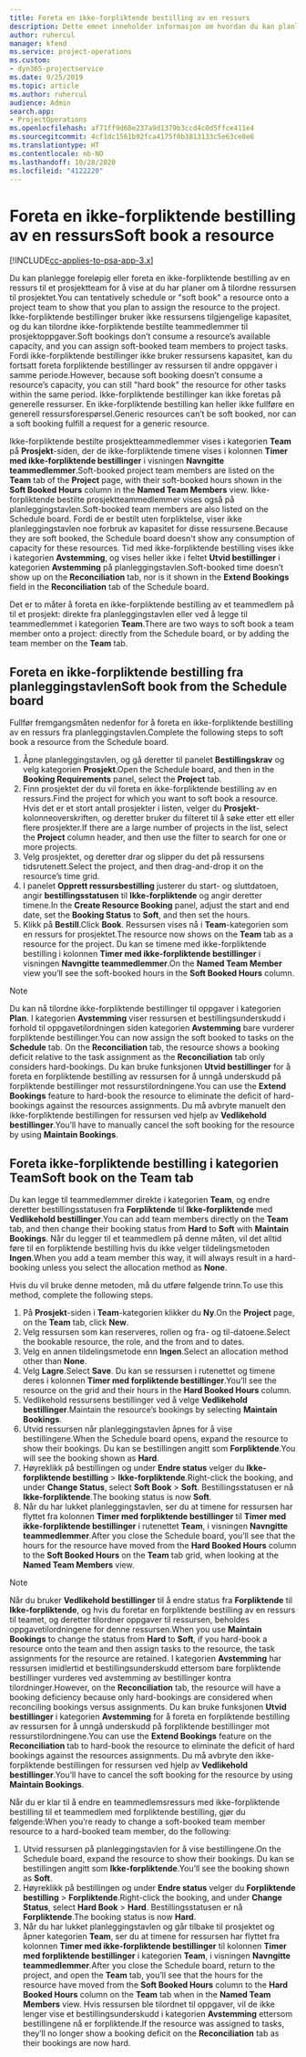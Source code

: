 ```yaml
---
title: Foreta en ikke-forpliktende bestilling av en ressurs
description: Dette emnet inneholder informasjon om hvordan du kan planlegge løst eller foreta en uforpliktende bestilling av prosjektteammedlemmer.
author: ruhercul
manager: kfend
ms.service: project-operations
ms.custom:
- dyn365-projectservice
ms.date: 9/25/2019
ms.topic: article
ms.author: ruhercul
audience: Admin
search.app:
- ProjectOperations
ms.openlocfilehash: af71ff9d60e237a9d1379b3ccd4c0d5ffce411e4
ms.sourcegitcommit: 4cf1dc1561b92fca4175f0b3813133c5e63ce8e6
ms.translationtype: HT
ms.contentlocale: nb-NO
ms.lasthandoff: 10/28/2020
ms.locfileid: "4122220"
---
```

# <a name="soft-book-a-resource"></a><span data-ttu-id="988c3-103">Foreta en ikke-forpliktende bestilling av en ressurs</span><span class="sxs-lookup"><span data-stu-id="988c3-103">Soft book a resource</span></span>

[!INCLUDE[cc-applies-to-psa-app-3.x](../includes/cc-applies-to-psa-app-3x.md)]

<span data-ttu-id="988c3-104">Du kan planlegge foreløpig eller foreta en ikke-forpliktende bestilling av en ressurs til et prosjektteam for å vise at du har planer om å tilordne ressursen til prosjektet.</span><span class="sxs-lookup"><span data-stu-id="988c3-104">You can tentatively schedule or "soft book" a resource onto a project team to show that you plan to assign the resource to the project.</span></span> <span data-ttu-id="988c3-105">Ikke-forpliktende bestillinger bruker ikke ressursens tilgjengelige kapasitet, og du kan tilordne ikke-forpliktende bestilte teammedlemmer til prosjektoppgaver.</span><span class="sxs-lookup"><span data-stu-id="988c3-105">Soft bookings don’t consume a resource’s available capacity, and you can assign soft-booked team members to project tasks.</span></span> <span data-ttu-id="988c3-106">Fordi ikke-forpliktende bestillinger ikke bruker ressursens kapasitet, kan du fortsatt foreta forpliktende bestillinger av ressursen til andre oppgaver i samme periode.</span><span class="sxs-lookup"><span data-stu-id="988c3-106">However, because soft booking doesn’t consume a resource’s capacity, you can still "hard book" the resource for other tasks within the same period.</span></span> <span data-ttu-id="988c3-107">Ikke-forpliktende bestillinger kan ikke foretas på generelle ressurser. En ikke-forpliktende bestilling kan heller ikke fullføre en generell ressursforespørsel.</span><span class="sxs-lookup"><span data-stu-id="988c3-107">Generic resources can’t be soft booked, nor can a soft booking fulfill a request for a generic resource.</span></span>

<span data-ttu-id="988c3-108">Ikke-forpliktende bestilte prosjektteammedlemmer vises i kategorien **Team** på **Prosjekt**-siden, der de ikke-forpliktende timene vises i kolonnen **Timer med ikke-forpliktende bestillinger** i visningen **Navngitte teammedlemmer**.</span><span class="sxs-lookup"><span data-stu-id="988c3-108">Soft-booked project team members are listed on the **Team** tab of the **Project** page, with their soft-booked hours shown in the **Soft Booked Hours** column in the **Named Team Members** view.</span></span> <span data-ttu-id="988c3-109">Ikke-forpliktende bestilte prosjektteammedlemmer vises også på planleggingstavlen.</span><span class="sxs-lookup"><span data-stu-id="988c3-109">Soft-booked team members are also listed on the Schedule board.</span></span> <span data-ttu-id="988c3-110">Fordi de er bestilt uten forpliktelse, viser ikke planleggingstavlen noe forbruk av kapasitet for disse ressursene.</span><span class="sxs-lookup"><span data-stu-id="988c3-110">Because they are soft booked, the Schedule board doesn't show any consumption of capacity for these resources.</span></span> <span data-ttu-id="988c3-111">Tid med ikke-forpliktende bestilling vises ikke i kategorien **Avstemming**, og vises heller ikke i feltet **Utvid bestillinger** i kategorien **Avstemming** på planleggingstavlen.</span><span class="sxs-lookup"><span data-stu-id="988c3-111">Soft-booked time doesn’t show up on the **Reconciliation** tab, nor is it shown in the **Extend Bookings** field in the **Reconciliation** tab of the Schedule board.</span></span> 

<span data-ttu-id="988c3-112">Det er to måter å foreta en ikke-forpliktende bestilling av et teammedlem på til et prosjekt: direkte fra planleggingstavlen eller ved å legge til teammedlemmet i kategorien **Team**.</span><span class="sxs-lookup"><span data-stu-id="988c3-112">There are two ways to soft book a team member onto a project: directly from the Schedule board, or by adding the team member on the **Team** tab.</span></span> 

## <a name="soft-book-from-the-schedule-board"></a><span data-ttu-id="988c3-113">Foreta en ikke-forpliktende bestilling fra planleggingstavlen</span><span class="sxs-lookup"><span data-stu-id="988c3-113">Soft book from the Schedule board</span></span>
<span data-ttu-id="988c3-114">Fullfør fremgangsmåten nedenfor for å foreta en ikke-forpliktende bestilling av en ressurs fra planleggingstavlen.</span><span class="sxs-lookup"><span data-stu-id="988c3-114">Complete the following steps to soft book a resource from the Schedule board.</span></span> 

1. <span data-ttu-id="988c3-115">Åpne planleggingstavlen, og gå deretter til panelet **Bestillingskrav** og velg kategorien **Prosjekt**.</span><span class="sxs-lookup"><span data-stu-id="988c3-115">Open the Schedule board, and then in the **Booking Requirements** panel, select the **Project** tab.</span></span>
2. <span data-ttu-id="988c3-116">Finn prosjektet der du vil foreta en ikke-forpliktende bestilling av en ressurs.</span><span class="sxs-lookup"><span data-stu-id="988c3-116">Find the project for which you want to soft book a resource.</span></span> <span data-ttu-id="988c3-117">Hvis det er et stort antall prosjekter i listen, velger du **Prosjekt**-kolonneoverskriften, og deretter bruker du filteret til å søke etter ett eller flere prosjekter.</span><span class="sxs-lookup"><span data-stu-id="988c3-117">If there are a large number of projects in the list, select the **Project** column header, and then use the filter to search for one or more projects.</span></span>
3. <span data-ttu-id="988c3-118">Velg prosjektet, og deretter drar og slipper du det på ressursens tidsrutenett.</span><span class="sxs-lookup"><span data-stu-id="988c3-118">Select the project, and then drag-and-drop it on the resource’s time grid.</span></span>
5. <span data-ttu-id="988c3-119">I panelet **Opprett ressursbestilling** justerer du start- og sluttdatoen, angir **bestillingsstatusen** til **Ikke-forpliktende** og angir deretter timene.</span><span class="sxs-lookup"><span data-stu-id="988c3-119">In the **Create Resource Booking** panel, adjust the start and end date, set the **Booking Status** to **Soft**, and then set the hours.</span></span> 
6. <span data-ttu-id="988c3-120">Klikk på **Bestill**.</span><span class="sxs-lookup"><span data-stu-id="988c3-120">Click **Book**.</span></span> <span data-ttu-id="988c3-121">Ressursen vises nå i **Team**-kategorien som en ressurs for prosjektet.</span><span class="sxs-lookup"><span data-stu-id="988c3-121">The resource now shows on the **Team** tab as a resource for the project.</span></span> <span data-ttu-id="988c3-122">Du kan se timene med ikke-forpliktende bestilling i kolonnen **Timer med ikke-forpliktende bestillinger** i visningen **Navngitte teammedlemmer**.</span><span class="sxs-lookup"><span data-stu-id="988c3-122">On the **Named Team Member** view you’ll see the soft-booked hours in the **Soft Booked Hours** column.</span></span>

> [!NOTE]
> <span data-ttu-id="988c3-123">Du kan nå tilordne ikke-forpliktende bestillinger til oppgaver i kategorien **Plan**. I kategorien **Avstemming** viser ressursen et bestillingsunderskudd i forhold til oppgavetilordningen siden kategorien **Avstemming** bare vurderer forpliktende bestillinger.</span><span class="sxs-lookup"><span data-stu-id="988c3-123">You can now assign the soft booked to tasks on the **Schedule** tab. On the **Reconciliation** tab, the resource shows a booking deficit relative to the task assignment as the **Reconciliation** tab only considers hard-bookings.</span></span> <span data-ttu-id="988c3-124">Du kan bruke funksjonen **Utvid bestillinger** for å foreta en forpliktende bestilling av ressursen for å unngå underskudd på forpliktende bestillinger mot ressurstilordningene.</span><span class="sxs-lookup"><span data-stu-id="988c3-124">You can use the **Extend Bookings** feature to hard-book the resource to eliminate the deficit of hard-bookings against the resources assignments.</span></span> <span data-ttu-id="988c3-125">Du må avbryte manuelt den ikke-forpliktende bestillingen for ressursen ved hjelp av **Vedlikehold bestillinger**.</span><span class="sxs-lookup"><span data-stu-id="988c3-125">You’ll have to manually cancel the soft booking for the resource by using **Maintain Bookings**.</span></span>

## <a name="soft-book-on-the-team-tab"></a><span data-ttu-id="988c3-126">Foreta ikke-forpliktende bestilling i kategorien Team</span><span class="sxs-lookup"><span data-stu-id="988c3-126">Soft book on the Team tab</span></span>

<span data-ttu-id="988c3-127">Du kan legge til teammedlemmer direkte i kategorien **Team**, og endre deretter bestillingsstatusen fra **Forpliktende** til **Ikke-forpliktende** med **Vedlikehold bestillinger**.</span><span class="sxs-lookup"><span data-stu-id="988c3-127">You can add team members directly on the **Team** tab, and then change their booking status from **Hard** to **Soft** with **Maintain Bookings**.</span></span> <span data-ttu-id="988c3-128">Når du legger til et teammedlem på denne måten, vil det alltid føre til en forpliktende bestilling hvis du ikke velger tildelingsmetoden **Ingen**.</span><span class="sxs-lookup"><span data-stu-id="988c3-128">When you add a team member this way, it will always result in a hard-booking unless you select the allocation method as **None**.</span></span>

<span data-ttu-id="988c3-129">Hvis du vil bruke denne metoden, må du utføre følgende trinn.</span><span class="sxs-lookup"><span data-stu-id="988c3-129">To use this method, complete the following steps.</span></span>

1. <span data-ttu-id="988c3-130">På **Prosjekt**-siden i **Team**-kategorien klikker du **Ny**.</span><span class="sxs-lookup"><span data-stu-id="988c3-130">On the **Project** page, on the **Team** tab, click **New**.</span></span>
2. <span data-ttu-id="988c3-131">Velg ressursen som kan reserveres, rollen og fra- og til-datoene.</span><span class="sxs-lookup"><span data-stu-id="988c3-131">Select the bookable resource, the role, and the from and to dates.</span></span>
3. <span data-ttu-id="988c3-132">Velg en annen tildelingsmetode enn **Ingen**.</span><span class="sxs-lookup"><span data-stu-id="988c3-132">Select an allocation method other than **None**.</span></span>
4. <span data-ttu-id="988c3-133">Velg **Lagre**.</span><span class="sxs-lookup"><span data-stu-id="988c3-133">Select **Save**.</span></span> <span data-ttu-id="988c3-134">Du kan se ressursen i rutenettet og timene deres i kolonnen **Timer med forpliktende bestillinger**.</span><span class="sxs-lookup"><span data-stu-id="988c3-134">You’ll see the resource on the grid and their hours in the **Hard Booked Hours** column.</span></span>
5. <span data-ttu-id="988c3-135">Vedlikehold ressursens bestillinger ved å velge **Vedlikehold bestillinger**.</span><span class="sxs-lookup"><span data-stu-id="988c3-135">Maintain the resource’s bookings by selecting **Maintain Bookings**.</span></span>
6. <span data-ttu-id="988c3-136">Utvid ressursen når planleggingstavlen åpnes for å vise bestillingene.</span><span class="sxs-lookup"><span data-stu-id="988c3-136">When the Schedule board opens, expand the resource to show their bookings.</span></span> <span data-ttu-id="988c3-137">Du kan se bestillingen angitt som **Forpliktende**.</span><span class="sxs-lookup"><span data-stu-id="988c3-137">You will see the booking shown as **Hard**.</span></span>
7. <span data-ttu-id="988c3-138">Høyreklikk på bestillingen og under **Endre status** velger du **Ikke-forpliktende bestilling** \> **Ikke-forpliktende**.</span><span class="sxs-lookup"><span data-stu-id="988c3-138">Right-click the booking, and under **Change Status**, select **Soft Book** \> **Soft**.</span></span> <span data-ttu-id="988c3-139">Bestillingsstatusen er nå **Ikke-forpliktende**.</span><span class="sxs-lookup"><span data-stu-id="988c3-139">The booking status is now **Soft**.</span></span>
8. <span data-ttu-id="988c3-140">Når du har lukket planleggingstavlen, ser du at timene for ressursen har flyttet fra kolonnen **Timer med forpliktende bestillinger** til **Timer med ikke-forpliktende bestillinger** i rutenettet **Team**, i visningen **Navngitte teammedlemmer**.</span><span class="sxs-lookup"><span data-stu-id="988c3-140">After you close the Schedule board, you’ll see that the hours for the resource have moved from the **Hard Booked Hours** column to the **Soft Booked Hours** on the **Team** tab grid, when looking at the **Named Team Members** view.</span></span>

> [!NOTE]
> <span data-ttu-id="988c3-141">Når du bruker **Vedlikehold bestillinger** til å endre status fra **Forpliktende** til **Ikke-forpliktende**, og hvis du foretar en forpliktende bestilling av en ressurs til teamet, og deretter tilordner oppgaver til ressursen, beholdes oppgavetilordningene for denne ressursen.</span><span class="sxs-lookup"><span data-stu-id="988c3-141">When you use **Maintain Bookings** to change the status from **Hard** to **Soft**, if you hard-book a resource onto the team and then assign tasks to the resource, the task assignments for the resource are retained.</span></span> <span data-ttu-id="988c3-142">I kategorien **Avstemming** har ressursen imidlertid et bestillingsunderskudd ettersom bare forpliktende bestillinger vurderes ved avstemming av bestillinger kontra tilordninger.</span><span class="sxs-lookup"><span data-stu-id="988c3-142">However, on the **Reconciliation** tab, the resource will have a booking deficiency because only hard-bookings are considered when reconciling bookings versus assignments.</span></span> <span data-ttu-id="988c3-143">Du kan bruke funksjonen **Utvid bestillinger** i kategorien **Avstemming** for å foreta en forpliktende bestilling av ressursen for å unngå underskudd på forpliktende bestillinger mot ressurstilordningene.</span><span class="sxs-lookup"><span data-stu-id="988c3-143">You can use the **Extend Bookings** feature on the **Reconciliation** tab to hard-book the resource to eliminate the deficit of hard bookings against the resources assignments.</span></span> <span data-ttu-id="988c3-144">Du må avbryte den ikke-forpliktende bestillingen for ressursen ved hjelp av **Vedlikehold bestillinger**.</span><span class="sxs-lookup"><span data-stu-id="988c3-144">You’ll have to cancel the soft booking for the resource by using **Maintain Bookings**.</span></span>

<span data-ttu-id="988c3-145">Når du er klar til å endre en teammedlemsressurs med ikke-forpliktende bestilling til et teammedlem med forpliktende bestilling, gjør du følgende:</span><span class="sxs-lookup"><span data-stu-id="988c3-145">When you’re ready to change a soft-booked team member resource to a hard-booked team member, do the following:</span></span>

1. <span data-ttu-id="988c3-146">Utvid ressursen på planleggingstavlen for å vise bestillingene.</span><span class="sxs-lookup"><span data-stu-id="988c3-146">On the Schedule board, expand the resource to show their bookings.</span></span> <span data-ttu-id="988c3-147">Du kan se bestillingen angitt som **Ikke-forpliktende**.</span><span class="sxs-lookup"><span data-stu-id="988c3-147">You’ll see the booking shown as **Soft**.</span></span>
2. <span data-ttu-id="988c3-148">Høyreklikk på bestillingen og under **Endre status** velger du **Forpliktende bestilling** \> **Forpliktende**.</span><span class="sxs-lookup"><span data-stu-id="988c3-148">Right-click the booking, and under **Change Status**, select **Hard Book** \> **Hard**.</span></span> <span data-ttu-id="988c3-149">Bestillingsstatusen er nå **Forpliktende**.</span><span class="sxs-lookup"><span data-stu-id="988c3-149">The booking status is now **Hard**.</span></span>
3. <span data-ttu-id="988c3-150">Når du har lukket planleggingstavlen og går tilbake til prosjektet og åpner kategorien **Team**, ser du at timene for ressursen har flyttet fra kolonnen **Timer med ikke-forpliktende bestillinger** til kolonnen **Timer med forpliktende bestillinger** i kategorien **Team**, i visningen **Navngitte teammedlemmer**.</span><span class="sxs-lookup"><span data-stu-id="988c3-150">After you close the Schedule board, return to the project, and open the **Team** tab, you’ll see that the hours for the resource have moved from the **Soft Booked Hours** column to the **Hard Booked Hours** column on the **Team** tab when in the **Named Team Members** view.</span></span> <span data-ttu-id="988c3-151">Hvis ressursen ble tilordnet til oppgaver, vil de ikke lenger vise et bestillingsunderskudd i kategorien **Avstemming** ettersom bestillingene nå er forpliktende.</span><span class="sxs-lookup"><span data-stu-id="988c3-151">If the resource was assigned to tasks, they’ll no longer show a booking deficit on the **Reconciliation** tab as their bookings are now hard.</span></span>


